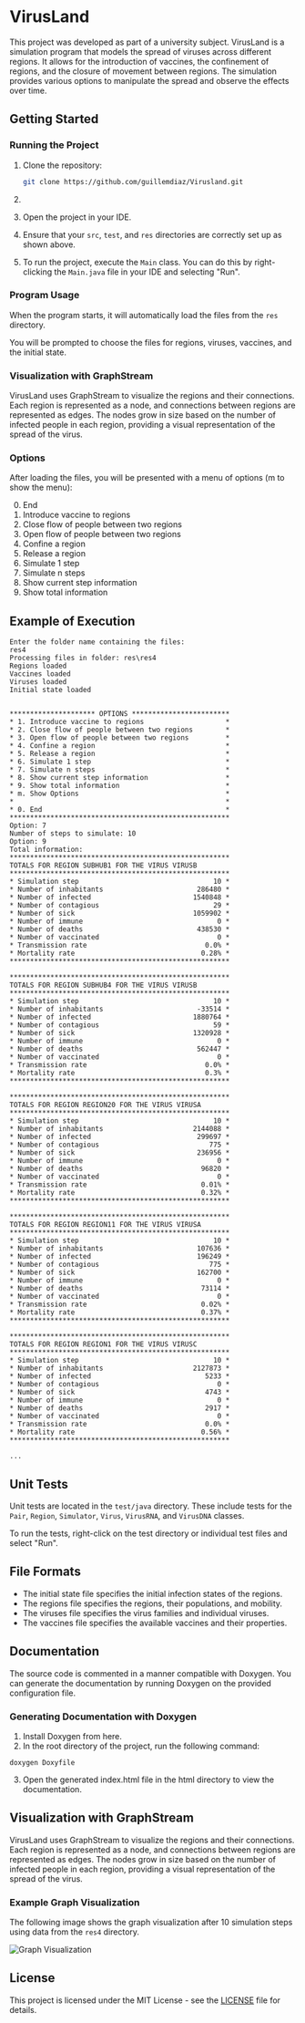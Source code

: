 # VirusLand

This project was developed as part of a university subject. VirusLand is a
simulation program that models the spread of viruses across different regions.
It allows for the introduction of vaccines, the confinement of regions, and the 
closure of movement between regions. The simulation provides various options to
manipulate the spread and observe the effects over time.

## Getting Started

### Running the Project

1. Clone the repository:
    ```sh
    git clone https://github.com/guillemdiaz/Virusland.git
    ```
2. 
3. Open the project in your IDE.

3. Ensure that your `src`, `test`, and `res` directories are correctly set
   up as shown above.

4. To run the project, execute the `Main` class. You can do this by
   right-clicking the `Main.java` file in your IDE and selecting "Run".

### Program Usage

When the program starts, it will automatically load the files from the `res`
directory.

You will be prompted to choose the files for regions, viruses, vaccines, and
the initial state.

### Visualization with GraphStream

VirusLand uses GraphStream to visualize the regions and their connections. Each region is represented as a node, and connections between regions are represented as edges. The nodes grow in size based on the number of infected people in each region, providing a visual representation of the spread of the virus.

### Options

After loading the files, you will be presented with a menu of options (m to show
the menu):

0. End
1. Introduce vaccine to regions
2. Close flow of people between two regions
3. Open flow of people between two regions
4. Confine a region
5. Release a region
6. Simulate 1 step
7. Simulate n steps
8. Show current step information
9. Show total information

## Example of Execution

```text
Enter the folder name containing the files:
res4
Processing files in folder: res\res4
Regions loaded
Vaccines loaded
Viruses loaded
Initial state loaded


********************* OPTIONS ************************
* 1. Introduce vaccine to regions                    *
* 2. Close flow of people between two regions        *
* 3. Open flow of people between two regions         *
* 4. Confine a region                                *
* 5. Release a region                                *
* 6. Simulate 1 step                                 *
* 7. Simulate n steps                                *
* 8. Show current step information                   *
* 9. Show total information                          *
* m. Show Options                                    *
*                                                    *
* 0. End                                             *
******************************************************
Option: 7
Number of steps to simulate: 10
Option: 9
Total information:
******************************************************
TOTALS FOR REGION SUBHUB1 FOR THE VIRUS VIRUSB
******************************************************
* Simulation step                                 10 *
* Number of inhabitants                       286480 *
* Number of infected                         1540848 *
* Number of contagious                            29 *
* Number of sick                             1059902 *
* Number of immune                                 0 *
* Number of deaths                            438530 *
* Number of vaccinated                             0 *
* Transmission rate                             0.0% *
* Mortality rate                               0.28% *
******************************************************

******************************************************
TOTALS FOR REGION SUBHUB4 FOR THE VIRUS VIRUSB
******************************************************
* Simulation step                                 10 *
* Number of inhabitants                       -33514 *
* Number of infected                         1880764 *
* Number of contagious                            59 *
* Number of sick                             1320928 *
* Number of immune                                 0 *
* Number of deaths                            562447 *
* Number of vaccinated                             0 *
* Transmission rate                             0.0% *
* Mortality rate                                0.3% *
******************************************************

******************************************************
TOTALS FOR REGION REGION20 FOR THE VIRUS VIRUSA
******************************************************
* Simulation step                                 10 *
* Number of inhabitants                      2144088 *
* Number of infected                          299697 *
* Number of contagious                           775 *
* Number of sick                              236956 *
* Number of immune                                 0 *
* Number of deaths                             96820 *
* Number of vaccinated                             0 *
* Transmission rate                            0.01% *
* Mortality rate                               0.32% *
******************************************************

******************************************************
TOTALS FOR REGION REGION11 FOR THE VIRUS VIRUSA
******************************************************
* Simulation step                                 10 *
* Number of inhabitants                       107636 *
* Number of infected                          196249 *
* Number of contagious                           775 *
* Number of sick                              162700 *
* Number of immune                                 0 *
* Number of deaths                             73114 *
* Number of vaccinated                             0 *
* Transmission rate                            0.02% *
* Mortality rate                               0.37% *
******************************************************

******************************************************
TOTALS FOR REGION REGION1 FOR THE VIRUS VIRUSC
******************************************************
* Simulation step                                 10 *
* Number of inhabitants                      2127873 *
* Number of infected                            5233 *
* Number of contagious                             0 *
* Number of sick                                4743 *
* Number of immune                                 0 *
* Number of deaths                              2917 *
* Number of vaccinated                             0 *
* Transmission rate                             0.0% *
* Mortality rate                               0.56% *
******************************************************

...
````
## Unit Tests

Unit tests are located in the `test/java` directory. These include tests for 
the `Pair`, `Region`, `Simulator`, `Virus`, `VirusRNA`, and `VirusDNA` classes.

To run the tests, right-click on the test directory or individual test files 
and select "Run".

## File Formats

- The initial state file specifies the initial infection states of the regions.
- The regions file specifies the regions, their populations, and mobility.
- The viruses file specifies the virus families and individual viruses.
- The vaccines file specifies the available vaccines and their properties.

## Documentation

The source code is commented in a manner compatible with Doxygen. You can 
generate the documentation by running Doxygen on the provided configuration file.

### Generating Documentation with Doxygen

1. Install Doxygen from here.
2. In the root directory of the project, run the following command:
```text
doxygen Doxyfile
```
3. Open the generated index.html file in the html directory to view the 
   documentation.

## Visualization with GraphStream

VirusLand uses GraphStream to visualize the regions and their connections. 
Each region is represented as a node, and connections between regions are 
represented as edges. The nodes grow in size based on the number of infected 
people in each region, providing a visual representation of the spread of the virus.

### Example Graph Visualization

The following image shows the graph visualization after 10 simulation steps using data from the `res4` directory.

![Graph Visualization](res/Virusland_graph.png)

## License

This project is licensed under the MIT License - see the [LICENSE](LICENSE) 
file for details.
